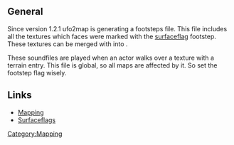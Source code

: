 ## General

Since version 1.2.1 ufo2map is generating a footsteps file. This file
includes all the textures which faces were marked with the
[surfaceflag](Mapping/Surface_inspector#Surface_flags "wikilink")
footstep. These textures can be merged with into .

These soundfiles are played when an actor walks over a texture with a
terrain entry. This file is global, so all maps are affected by it. So
set the footstep flag wisely.

## Links

- [Mapping](Mapping "wikilink")
- [Surfaceflags](Mapping/Surface_inspector#Surface_flags "wikilink")

[Category:Mapping](Category:Mapping "wikilink")